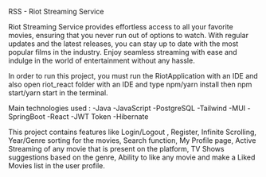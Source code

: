 RSS - Riot Streaming Service

Riot Streaming Service provides effortless access to all your favorite movies, ensuring that you never run out of options to watch. With regular updates and the latest releases, you can stay up to date with the most popular films in the industry. Enjoy seamless streaming with ease and indulge in the world of entertainment without any hassle.

In order to run this project, you must run the RiotApplication with an IDE and also open riot_react folder with an IDE and type npm/yarn install then npm start/yarn start in the terminal.

Main technologies used : 
-Java
-JavaScript
-PostgreSQL
-Tailwind
-MUI
-SpringBoot
-React
-JWT Token
-Hibernate

This project contains features like Login/Logout , Register, Infinite Scrolling, Year/Genre sorting for the movies, Search function, My Profile page, Active Streaming of any movie that is present on the platform, TV Shows suggestions based on the genre, Ability to like any movie and make a Liked Movies list in the user profile.
